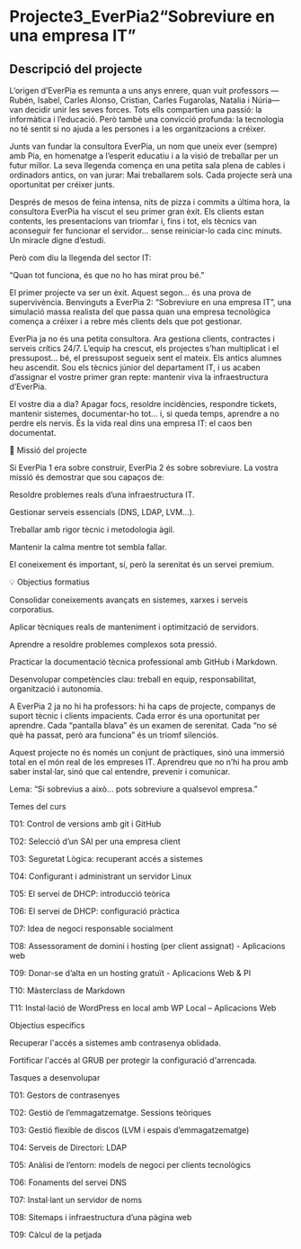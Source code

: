 # Projecte3_EverPia2“Sobreviure en una empresa IT”
## Descripció del projecte

L’origen d’EverPia es remunta a uns anys enrere, quan vuit professors —Rubén, Isabel, Carles Alonso, Cristian, Carles Fugarolas, Natalia i Núria— van decidir unir les seves forces. Tots ells compartien una passió: la informàtica i l’educació. Però també una convicció profunda: la tecnologia no té sentit si no ajuda a les persones i a les organitzacions a créixer.

Junts van fundar la consultora EverPia, un nom que uneix ever (sempre) amb Pia, en homenatge a l’esperit educatiu i a la visió de treballar per un futur millor. La seva llegenda comença en una petita sala plena de cables i ordinadors antics, on van jurar: Mai treballarem sols. Cada projecte serà una oportunitat per créixer junts.

Després de mesos de feina intensa, nits de pizza i commits a última hora, la consultora EverPia ha viscut el seu primer gran èxit. Els clients estan contents, les presentacions van triomfar i, fins i tot, els tècnics van aconseguir fer funcionar el servidor… sense reiniciar-lo cada cinc minuts. Un miracle digne d’estudi.

Però com diu la llegenda del sector IT:

“Quan tot funciona, és que no ho has mirat prou bé.”

El primer projecte va ser un èxit. Aquest segon… és una prova de supervivència. Benvinguts a EverPia 2: “Sobreviure en una empresa IT”, una simulació massa realista del que passa quan una empresa tecnològica comença a créixer i a rebre més clients dels que pot gestionar.

EverPia ja no és una petita consultora. Ara gestiona clients, contractes i serveis crítics 24/7. L’equip ha crescut, els projectes s’han multiplicat i el pressupost… bé, el pressupost segueix sent el mateix. Els antics alumnes heu ascendit. Sou els tècnics júnior del departament IT, i us acaben d’assignar el vostre primer gran repte: mantenir viva la infraestructura d’EverPia.

El vostre dia a dia? Apagar focs, resoldre incidències, respondre tickets, mantenir sistemes, documentar-ho tot… i, si queda temps, aprendre a no perdre els nervis. És la vida real dins una empresa IT: el caos ben documentat.


🎯 Missió del projecte


Si EverPia 1 era sobre construir, EverPia 2 és sobre sobreviure. La vostra missió és demostrar que sou capaços de:

Resoldre problemes reals d’una infraestructura IT.

Gestionar serveis essencials (DNS, LDAP, LVM…).

Treballar amb rigor tècnic i metodologia àgil.

Mantenir la calma mentre tot sembla fallar.

El coneixement és important, sí, però la serenitat és un servei premium.


💡 Objectius formatius


Consolidar coneixements avançats en sistemes, xarxes i serveis corporatius.

Aplicar tècniques reals de manteniment i optimització de servidors.

Aprendre a resoldre problemes complexos sota pressió.

Practicar la documentació tècnica professional amb GitHub i Markdown.

Desenvolupar competències clau: treball en equip, responsabilitat, organització i autonomia.

A EverPia 2 ja no hi ha professors: hi ha caps de projecte, companys de suport tècnic i clients impacients. Cada error és una oportunitat per aprendre. Cada “pantalla blava” és un examen de serenitat. Cada “no sé què ha passat, però ara funciona” és un triomf silenciós.

Aquest projecte no és només un conjunt de pràctiques, sinó una immersió total en el món real de les empreses IT. Aprendreu que no n’hi ha prou amb saber instal·lar, sinó que cal entendre, prevenir i comunicar.


Lema: “Si sobrevius a això... pots sobreviure a qualsevol empresa.”


Temes del curs


T01: Control de versions amb git i GitHub

T02: Selecció d’un SAI per una empresa client

T03: Seguretat Lògica: recuperant accés a sistemes

T04: Configurant i administrant un servidor Linux

T05: El servei de DHCP: introducció teòrica

T06: El servei de DHCP: configuració pràctica

T07: Idea de negoci responsable socialment

T08: Assessorament de domini i hosting (per client assignat) - Aplicacions web

T09: Donar-se d’alta en un hosting gratuït - Aplicacions Web & PI

T10: Màsterclass de Markdown

T11: Instal·lació de WordPress en local amb WP Local – Aplicacions Web


Objectius específics


Recuperar l'accés a sistemes amb contrasenya oblidada.

Fortificar l'accés al GRUB per protegir la configuració d'arrencada.

Tasques a desenvolupar

T01: Gestors de contrasenyes

T02: Gestió de l’emmagatzematge. Sessions teòriques

T03: Gestió flexible de discos (LVM i espais d’emmagatzematge)

T04: Serveis de Directori: LDAP

T05: Anàlisi de l’entorn: models de negoci per clients tecnològics

T06: Fonaments del servei DNS

T07: Instal·lant un servidor de noms

T08: Sitemaps i infraestructura d’una pàgina web

T09: Càlcul de la petjada
